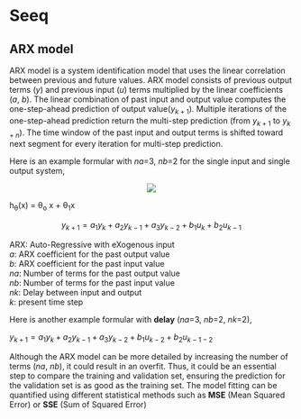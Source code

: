 # Seeq

## ARX model
ARX model is a system identification model that uses the linear correlation between previous and future values. ARX model consists of previous output terms ($y$) and previous input ($u$) terms multiplied by the linear coefficients ($a$, $b$). The linear combination of past input and output value computes the one-step-ahead prediction of output value($y_{k+1}$). 
Multiple iterations of the one-step-ahead prediction return the multi-step prediction (from $y_{k+1}$ to $y_{k+n}$). The time window of the past input and output terms is shifted toward next segment for every iteration for multi-step prediction. 

Here is an example formular with $na=$3, $nb=$2 for the single input and single output system,

<p align="center">
<img src="https://render.githubusercontent.com/render/math?math=\Large y_{k+1}=a_{1} y_{k}+a_{2} y_{k-1}+a_{3} y_{k-2}+b_{1} u_{k}+b_{2} u_{k-1}" >
</p>


h<sub>&theta;</sub>(x) = &theta;<sub>o</sub> x + &theta;<sub>1</sub>x

$$ y_{k+1}=a_{1} y_{k}+a_{2} y_{k-1}+a_{3} y_{k-2}+b_{1} u_{k}+b_{2} u_{k-1} $$

ARX: Auto-Regressive with eXogenous input  
$a$: ARX coefficient for the past output value  
$b$: ARX coefficient for the past input value  
$na$: Number of terms for the past output value   
$nb$: Number of terms for the past input value  
$nk$: Delay between input and output  
$k$: present time step

Here is another example formular with **delay** ($na=$3, $nb=$2, $nk=$2),

$y_{k+1}=a_{1} y_{k}+a_{2} y_{k-1}+a_{3} y_{k-2}+b_{1} u_{k-2}+b_{2} u_{k-1-2}$

Although the ARX model can be more detailed by increasing the number of terms ($na$, $nb$), it could result in an overfit. Thus, it could be an essential step to compare the training and validation set, ensuring the prediction for the validation set is as good as the training set. The model fitting can be quantified using different statistical methods such as **MSE** (Mean Squared Error) or **SSE** (Sum of Squared Error)

